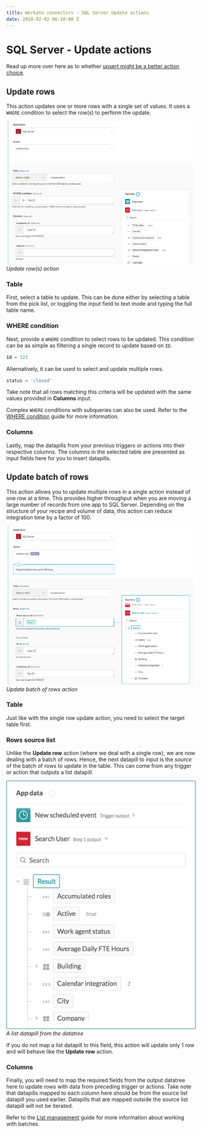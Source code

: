 ```yaml
---
title: Workato connectors - SQL Server Update actions
date: 2018-02-02 06:10:00 Z
---
```


# SQL Server - Update actions
Read up more over here as to whether [upsert might be a better action choice](/connectors/mssql/best-practices.md#when-to-use-update-insert-and-upsert-actions). 

## Update rows
This action updates one or more rows with a single set of values. It uses a `WHERE` condition to select the row(s) to perform the update.

![Update row(s) action](/assets/images/mssql/update-row-action.png)
*Update row(s) action*

### Table
First, select a table to update. This can be done either by selecting a table from the pick list, or toggling the input field to text mode and typing the full table name.

### WHERE condition
Next, provide a `WHERE` condition to select rows to be updated. This condition can be as simple as filtering a single record to update based on `ID`.

```sql
id = 123
```

Alternatively, it can be used to select and update multiple rows.

```sql
status = 'closed'
```

Take note that all rows matching this criteria will be updated with the same values provided in **Columns** input.

Complex `WHERE` conditions with subqueries can also be used. Refer to the [WHERE condition](/connectors/mssql.md#where-condition) guide for more information.

### Columns
Lastly, map the datapills from your previous triggers or actions into their respective columns. The columns in the selected table are presented as input fields here for you to insert datapills.

## Update batch of rows
This action allows you to update multiple rows in a single action instead of one row at a time. This provides higher throughput when you are moving a large number of records from one app to SQL Server. Depending on the structure of your recipe and volume of data, this action can reduce integration time by a factor of 100.

![Update batch of rows action](/assets/images/mssql/update-rows-batch-action.png)
*Update batch of rows action*

### Table
Just like with the single row update action, you need to select the target table first.

### Rows source list
Unlike the **Update row** action (where we deal with a single row), we are now dealing with a batch of rows. Hence, the next datapill to input is the *source* of the batch of rows to update in the table. This can come from any trigger or action that outputs a list datapill.

![A list datapill from the datatree](/assets/images/mssql/list_datapill_in_output_tree.png)
*A list datapill from the datatree*

If you do not map a list datapill to this field, this action will update only 1 row and will behave like the **Update row** action.

### Columns
Finally, you will need to map the required fields from the output datatree here to update rows with data from preceding trigger or actions. Take note that datapills mapped to each column here should be from the source list datapill you used earlier. Datapills that are mapped outside the source list datapill will not be iterated.

Refer to the [List management](/features/list-management.html) guide for more information about working with batches.
